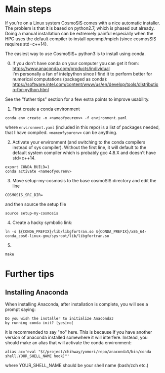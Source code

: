 Main steps
============================

If you're on a Linux system CosmoSIS comes with a nice automatic installer.
The problem is that it is based on python2.7, which is phased out already.
Doing a manual installation can be extremely painful especially when the HPC uses the default compiler to install openmpi/mpich (since cosmosSIS requires std=c++14).

The easiest way to use CosmoSIS+ python3 is to install using conda.<BR>

0. If you don't have conda on your computer you can get it from: <BR>
https://www.anaconda.com/products/individual <BR>
I'm personally a fan of intelpython since I find it to perform better for numerical computations (packaged as conda): <BR>  https://software.intel.com/content/www/us/en/develop/tools/distribution-for-python.html <BR>
  
See the "futher tips" section for a few extra points to improve usability.
  
1. First create a conda environment <BR>
```
conda env create -n <nameofyourenv> -f environment.yaml
```
where ```environment.yaml``` (included in this repo) is a list of packages needed, that I have compiled. ```<nameofyourenv>``` can be anything.
  
2. Activate your environment (and switching to the conda compilers instead of sys compiler). Without the first line, it will default to the default system compiler which is probably gcc 4.8.X and doesn't have std=c++14. 

```
export CONDA_BUILD=1
conda activate <nameofyourenv>
```

3. Move setup-my-cosmosis to the base cosmoSIS directory and edit the line
```
COSMOSIS_SRC_DIR=
```
and then source the setup file
```
source setup-my-cosmosis
```
 
4. Create a hacky symbolic link:
```
ln -s ${CONDA_PREFIX}/lib/libgfortran.so ${CONDA_PREFIX}/x86_64-conda_cos6-linux-gnu/sysroot/lib/libgfortran.so
```

5. 
```
make
```

  

Further tips
========================

Installing Anaconda
-----------------------
  
When installing Anaconda, after installation is complete, you will see a prompt saying:
```
Do you wish the installer to initialize Anaconda3
by running conda init? [yes|no]
```
it is recommended to say "no" here. This is because if you have another version of anaconda installed somewhere it will interfere.
Instead, you should make an alias that will activate the conda environment:
 
 ```
 alias ac='eval "$(/project/chihway/yomori/repo/anaconda3/bin/conda shell.YOUR_SHELL_NAME hook)"' 
 ```
  
 where YOUR_SHELL_NAME should be your shell name (bash/zch etc.)
